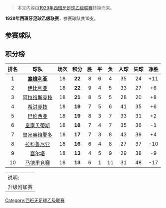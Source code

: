 > 本文内容由[1929年西班牙足球乙级联赛](https://zh.wikipedia.org/wiki/1929年西班牙足球乙级联赛)转换而来。


**1929年西班牙足球乙级联赛**，参赛球队共10支。

## 参赛球队

## 积分榜

| 排名 |                               球队                               | 场次 |   积分   | 胜 | 平 | 负  | 入球 | 失球 |  净胜  |
| :-: | :------------------------------------------------------------: | :-: | :----: | :-: | :-: | :-: | :-: | :-: | :--: |
| 1  | **[塞维利亚](https://zh.wikipedia.org/wiki/塞维利亚足球俱乐部 "wikilink")** | 18 | **22** | 8 | 6 | 4  | 35 | 24 | \+11 |
| 2  |   [伊比利亚](https://zh.wikipedia.org/wiki/伊比利亚体育俱乐部 "wikilink")   | 18 | **22** | 9 | 4 | 5  | 33 | 27 | \+6  |
| 3  |   [阿拉维斯竞技](https://zh.wikipedia.org/wiki/阿拉维斯竞技 "wikilink")    | 18 | **21** | 8 | 5 | 5  | 28 | 20 | \+8  |
| 4  |     [希洪竞技](https://zh.wikipedia.org/wiki/希洪竞技 "wikilink")      | 18 | **19** | 7 | 5 | 6  | 41 | 35 | \+6  |
| 5  |            [巴伦西亚](../Page/巴伦西亚足球俱乐部.md "wikilink")             | 18 | **19** | 8 | 3 | 7  | 33 | 31 | \+2  |
| 6  |    [皇家贝蒂斯](https://zh.wikipedia.org/wiki/皇家贝蒂斯 "wikilink")     | 18 | **18** | 7 | 4 | 7  | 35 | 36 | \-1  |
| 7  |             [皇家奥维耶多](../Page/皇家奥维耶多.md "wikilink")             | 18 | **17** | 7 | 3 | 8  | 43 | 39 | \+4  |
| 8  |    [拉科鲁尼亚](https://zh.wikipedia.org/wiki/拉科鲁尼亚 "wikilink")     | 18 | **16** | 6 | 4 | 8  | 27 | 37 | \-10 |
| 9  |      [塞尔塔](https://zh.wikipedia.org/wiki/塞尔塔 "wikilink")       | 18 | **13** | 4 | 5 | 9  | 29 | 38 | \-9  |
| 10 |    [马德里竞赛](https://zh.wikipedia.org/wiki/马德里竞赛 "wikilink")     | 18 | **13** | 6 | 1 | 11 | 31 | 48 | \-17 |

|                                         |
| --------------------------------------- |
| 说明:                                     |
| 升级附加赛 |- \! style="background:\#FFCCCC" |

[Category:西班牙足球乙级联赛](https://zh.wikipedia.org/wiki/Category:西班牙足球乙级联赛 "wikilink")